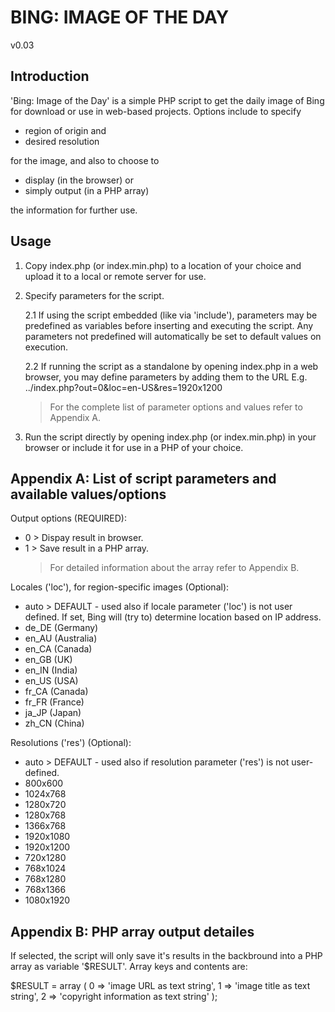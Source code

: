 BING: IMAGE OF THE DAY
======================
v0.03


Introduction
------------
'Bing: Image of the Day' is a simple PHP script to get the daily image of Bing for download or use in web-based projects.
Options include to specify
- region of origin  and
- desired resolution

for the image, and also to choose to
- display (in the browser) or
- simply output (in a PHP array)

the information for further use.

Usage
-----
1. Copy index.php (or index.min.php) to a location of your choice and upload it to a local or remote server for use.
   
2. Specify parameters for the script.

   2.1 If using the script embedded (like via 'include'), parameters may be predefined as variables before inserting and executing the script.
       Any parameters not predefined will automatically be set to default values on execution.

   2.2 If running the script as a standalone by opening index.php in a web browser, you may define parameters by adding them to the URL
       E.g. ../index.php?out=0&loc=en-US&res=1920x1200
   > For the complete list of parameter options and values refer to Appendix A.

4. Run the script directly by opening index.php (or index.min.php) in your browser or include it for use in a PHP of your choice.



Appendix A: List of script parameters and available values/options
------------------------------------------------------------------
Output options (REQUIRED):
- 0 > Dispay result in browser.
- 1 > Save result in a PHP array.
  > For detailed information about the array refer to Appendix B.

Locales ('loc'), for region-specific images (Optional):
- auto > DEFAULT - used also if locale parameter ('loc') is not user defined. If set, Bing will (try to) determine location based on IP address.
- de_DE (Germany)
- en_AU (Australia)
- en_CA (Canada)
- en_GB (UK)
- en_IN (India)
- en_US (USA)
- fr_CA (Canada)
- fr_FR (France)
- ja_JP (Japan)
- zh_CN (China)

Resolutions ('res') (Optional):
- auto > DEFAULT - used also if resolution parameter ('res') is not user-defined.
- 800x600
- 1024x768
- 1280x720
- 1280x768
- 1366x768
- 1920x1080
- 1920x1200
- 720x1280
- 768x1024
- 768x1280
- 768x1366
- 1080x1920


Appendix B: PHP array output detailes
-------------------------------------
If selected, the script will only save it's results in the backbround into a PHP array as variable '$RESULT'.
Array keys and contents are:

$RESULT = array (
   0 => 'image URL as text string',
   1 => 'image title as text string',
   2 => 'copyright information as text string'
);
